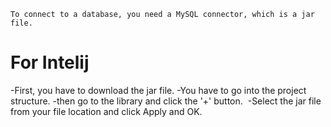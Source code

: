 ```
To connect to a database, you need a MySQL connector, which is a jar file.
```
# For Intelij
-First, you have to download the jar file.
-You have to go into the project structure.
-then go to the library and click the '+' button. 
-Select the jar file from your file location and click Apply and OK.
